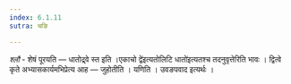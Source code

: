 ```yaml
---
index: 6.1.11
sutra: चङि

---
```

_श्लौ_ - शेषं पूरयति — धातोद्र्वे स्त इति ।एकाचो द्वे॑इत्यतोलिटि धातो॑इत्यतश्च तदनुवृत्तेरिति भावः । द्वित्वे कृते अभ्यासकार्यमभिप्रेत्य आह — जुहोतीति । यणिति । उवङपवाद इत्यर्थः ।